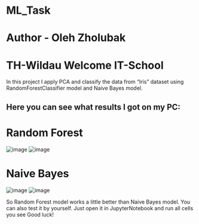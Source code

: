 # ML_Task
# Author - Oleh Zholubak
# TH-Wildau Welcome IT-School

In this project I apply PCA and classify the data from “Iris” dataset using RandomForestClassifier model and Naive Bayes model.

## Here you can see what results I got on my PC:
# Random Forest
![image](https://user-images.githubusercontent.com/108866885/183467847-af486e9d-e5ed-4e50-aa51-6dbb16308fbb.png)
![image](https://user-images.githubusercontent.com/108866885/183468096-4c3dab19-b786-44d3-988a-400768ef098f.png)

# Naive Bayes
![image](https://user-images.githubusercontent.com/108866885/183468169-eac1f22b-9f0b-438d-bbf3-9c8ed3bdfc16.png)
![image](https://user-images.githubusercontent.com/108866885/183468202-0a176d48-97e9-4ff7-8e27-990aee3fb59a.png)

So Random Forest model works a little better than Naive Bayes model. You can also test it by yourself.
Just open it in JupyterNotebook and run all cells you see
Good luck!
